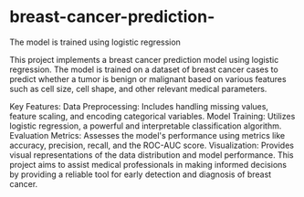 # breast-cancer-prediction-
The model is trained using logistic regression

This project implements a breast cancer prediction model using logistic regression. The model is trained on a dataset of breast cancer cases to predict whether a tumor is benign or malignant based on various features such as cell size, cell shape, and other relevant medical parameters.

Key Features:
Data Preprocessing: Includes handling missing values, feature scaling, and encoding categorical variables.
Model Training: Utilizes logistic regression, a powerful and interpretable classification algorithm.
Evaluation Metrics: Assesses the model's performance using metrics like accuracy, precision, recall, and the ROC-AUC score.
Visualization: Provides visual representations of the data distribution and model performance.
This project aims to assist medical professionals in making informed decisions by providing a reliable tool for early detection and diagnosis of breast cancer.
